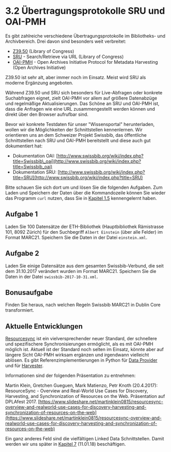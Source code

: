 # 3.2 Übertragungsprotokolle SRU und OAI-PMH

Es gibt zahlreiche verschiedene Übertragungsprotokolle im Bibliotheks- und Archivbereich. Drei davon sind besonders weit verbreitet:

* [Z39.50](https://www.loc.gov/z3950/) \(Library of Congress\)
* [SRU](http://www.loc.gov/standards/sru/) - Search/Retrieve via URL \(Library of Congress\)
* [OAI-PMH](https://www.openarchives.org/pmh/) - Open Archives Initiative Protocol for Metadata Harvesting \(Open Archives Initiative\)

Z39.50 ist sehr alt, aber immer noch im Einsatz. Meist wird SRU als moderne Ergänzung angeboten.

Während Z39.50 und SRU sich besonders für Live-Abfragen oder konkrete Suchabfragen eignet, zielt OAI-PMH vor allem auf größere Datenabzüge und regelmäßige Aktualisierungen. Das Schöne an SRU und OAI-PMH ist, dass die Anfragen wie eine URL zusammengestellt werden können und direkt über den Browser aufrufbar sind.

Bevor wir konkrete Testdaten für unser "Wissensportal" herunterladen, wollen wir die Möglichkeiten der Schnittstellen kennenlernen. Wir orientieren uns an dem Schweizer Projekt Swissbib, das öffentliche Schnittstellen nach SRU und OAI-PMH bereitstellt und diese auch gut dokumentiert hat:

* Dokumentation OAI: [http://www.swissbib.org/wiki/index.php?title=Swissbib\_oai](http://www.swissbib.org/wiki/index.php?title=Swissbib_oai)
* Dokumentation SRU: [http://www.swissbib.org/wiki/index.php?title=SRU](http://www.swissbib.org/wiki/index.php?title=SRU)

Bitte schauen Sie sich dort um und lösen Sie die folgenden Aufgaben. Zum Laden und Speichern der Daten über die Kommandozeile können Sie wieder das Programm `curl` nutzen, dass Sie in [Kapitel 1.5]() kennengelernt haben.

## Aufgabe 1

Laden Sie 100 Datensätze der ETH-Bibliothek \(Hauptbibliothek Rämistrasse 101, 8092 Zürich\) für den Suchbegriff `Albert Einstein` \(über alle Felder\) im Format MARC21. Speichern Sie die Daten in der Datei `einstein.xml`.

## Aufgabe 2

Laden Sie einige Datensätze aus dem gesamten Swissbib-Verbund, die seit dem 31.10.2017 verändert wurden im Format MARC21. Speichern Sie die Daten in der Datei `swissbib-2017-10-31.xml`.

## Bonusaufgabe

Finden Sie heraus, nach welchen Regeln Swissbib MARC21 in Dublin Core transformiert.

## Aktuelle Entwicklungen

[Resourcesync](http://www.openarchives.org/rs/) ist ein vielversprechender neuer Standard, der schnellere und spezifischere Synchronisierungen ermöglicht, als es mit OAI-PMH möglich ist. Aktuell ist der Standard noch selten im Einsatz, könnte aber auf längere Sicht OAI-PMH wirksam ergänzen und irgendwann vielleicht ablösen. Es gibt Referenzimplementierungen in Python für [Data Provider](https://github.com/resourcesync/py-resourcesync) und für [Harvester](https://github.com/resync/resync).

Informationen sind der folgenden Präsentation zu entnehmen:

Martin Klein, Gretchen Gueguen, Mark Matienzo, Petr Knoth \(20.4.2017\): ResourceSync - Overview and Real-World Use Cases for Discovery, Harvesting, and Synchronization of Resources on the Web. Präsentation auf DPLAfest 2017. [https://www.slideshare.net/martinklein0815/resourcesync-overview-and-realworld-use-cases-for-discovery-harvesting-and-synchronization-of-resources-on-the-web](https://www.slideshare.net/martinklein0815/resourcesync-overview-and-realworld-use-cases-for-discovery-harvesting-and-synchronization-of-resources-on-the-web)

Ein ganz anderes Feld sind die vielfältigen Linked Data Schnittstellen. Damit werden wir uns später in [Kapitel 7](/kapitel-7.md) \(11.01.18\) beschäftigen.

